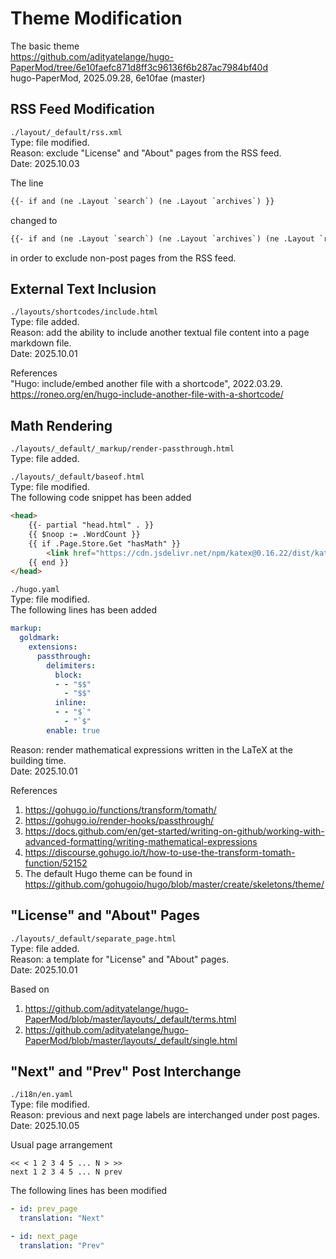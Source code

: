 # Theme Modification

The basic theme  
https://github.com/adityatelange/hugo-PaperMod/tree/6e10faefc871d8ff3c96136f6b287ac7984bf40d  
hugo-PaperMod, 2025.09.28, 6e10fae (master)

## RSS Feed Modification
`./layout/_default/rss.xml`  
Type: file modified.  
Reason: exclude "License" and "About" pages from the RSS feed.  
Date: 2025.10.03

The line  
```html
{{- if and (ne .Layout `search`) (ne .Layout `archives`) }}
```
changed to  
```html
{{- if and (ne .Layout `search`) (ne .Layout `archives`) (ne .Layout `regular_page`) }}
```
in order to exclude non-post pages from the RSS feed.


## External Text Inclusion
`./layouts/shortcodes/include.html`  
Type: file added.  
Reason: add the ability to include another textual file content into a page markdown file.  
Date: 2025.10.01

References  
"Hugo: include/embed another file with a shortcode", 2022.03.29.  
https://roneo.org/en/hugo-include-another-file-with-a-shortcode/


## Math Rendering
`./layouts/_default/_markup/render-passthrough.html`  
Type: file added.

`./layouts/_default/baseof.html`  
Type: file modified.  
The following code snippet has been added  
```html
<head>
    {{- partial "head.html" . }}
    {{ $noop := .WordCount }}
    {{ if .Page.Store.Get "hasMath" }}
        <link href="https://cdn.jsdelivr.net/npm/katex@0.16.22/dist/katex.min.css" rel="stylesheet">
    {{ end }}
</head>
```

`./hugo.yaml`  
Type: file modified.  
The following lines has been added  
```yaml
markup:
  goldmark:
    extensions:
      passthrough:
        delimiters:
          block:
          - - "$$"
            - "$$"
          inline:
          - - "$`"
            - "`$"
        enable: true
```

Reason: render mathematical expressions written in the LaTeX at the building time.  
Date: 2025.10.01

References  
1. https://gohugo.io/functions/transform/tomath/
2. https://gohugo.io/render-hooks/passthrough/
3. https://docs.github.com/en/get-started/writing-on-github/working-with-advanced-formatting/writing-mathematical-expressions
4. https://discourse.gohugo.io/t/how-to-use-the-transform-tomath-function/52152
5. The default Hugo theme can be found in  
https://github.com/gohugoio/hugo/blob/master/create/skeletons/theme/

## "License" and "About" Pages
`./layouts/_default/separate_page.html`  
Type: file added.  
Reason: a template for "License" and "About" pages.  
Date: 2025.10.01

Based on  
1. https://github.com/adityatelange/hugo-PaperMod/blob/master/layouts/_default/terms.html
2. https://github.com/adityatelange/hugo-PaperMod/blob/master/layouts/_default/single.html

## "Next" and "Prev" Post Interchange
`./i18n/en.yaml`  
Type: file modified.  
Reason: previous and next page labels are interchanged under post pages.  
Date: 2025.10.05

Usual page arrangement  
```text
<< < 1 2 3 4 5 ... N > >>
next 1 2 3 4 5 ... N prev
```

The following lines has been modified  
```yaml
- id: prev_page
  translation: "Next"

- id: next_page
  translation: "Prev"
```
